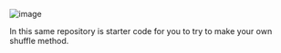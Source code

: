 
![image](https://github.com/nfolwell/ArrayShuffle/assets/16214010/992f5094-647b-41a9-a599-ed4fd0a14180)

In this same repository is starter code for you to try to make your own shuffle method.
